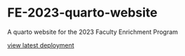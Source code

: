 # FE-2023-quarto-website
A quarto website for the 2023 Faculty Enrichment Program

[view latest deployment](https://informatics-consultancy-firm.github.io/new_repo/)
